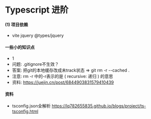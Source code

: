 # Typescript 进阶


#### (1) 项目依赖
- vite jquery @types/jquery



#### 一些小的知识点
- 1
- 问题: .gitignore不生效？
- 答案: 把git的本地缓存改成未track状态 => git rm -r --cached .
- 注意: rm -r 中的-r表示的是 ( recursive: 递归 ) 的意思
- 资料: https://juejin.cn/post/6844903831579410439


#### 资料
- tsconfig.json全解析 https://lq782655835.github.io/blogs/project/ts-tsconfig.html
